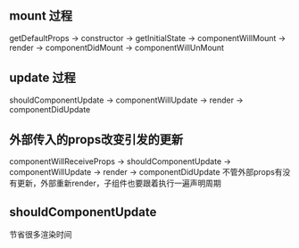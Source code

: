 ## mount 过程
getDefaultProps -> constructor -> getInitialState -> componentWillMount -> render -> componentDidMount -> componentWillUnMount

## update 过程
shouldComponentUpdate -> componentWillUpdate -> render -> componentDidUpdate

## 外部传入的props改变引发的更新
componentWillReceiveProps -> shouldComponentUpdate -> componentWillUpdate -> render -> componentDidUpdate
不管外部props有没有更新，外部重新render，子组件也要跟着执行一遍声明周期

## shouldComponentUpdate
节省很多渲染时间

## 